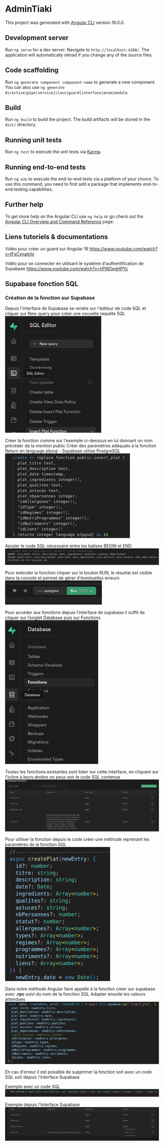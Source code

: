 # AdminTiaki

This project was generated with [Angular CLI](https://github.com/angular/angular-cli) version 16.0.0.

## Development server

Run `ng serve` for a dev server. Navigate to `http://localhost:4200/`. The application will automatically reload if you change any of the source files.

## Code scaffolding

Run `ng generate component component-name` to generate a new component. You can also use `ng generate directive|pipe|service|class|guard|interface|enum|module`.

## Build

Run `ng build` to build the project. The build artifacts will be stored in the `dist/` directory.

## Running unit tests

Run `ng test` to execute the unit tests via [Karma](https://karma-runner.github.io).

## Running end-to-end tests

Run `ng e2e` to execute the end-to-end tests via a platform of your choice. To use this command, you need to first add a package that implements end-to-end testing capabilities.

## Further help

To get more help on the Angular CLI use `ng help` or go check out the [Angular CLI Overview and Command Reference](https://angular.io/cli) page.

## Liens tutoriels & documentations
Vidéo pour créer un guard sur Angular 16
https://www.youtube.com/watch?v=tFsCynatnlo

Vidéo pour se connecter en utilisant le systéme d'authentification de Supabase 
https://www.youtube.com/watch?v=hPI8OegHPYc

## Supabase fonction SQL

### Création de la fonction sur Supabase

Depuis l'interface de Supabase se rendre sur l'éditeur de code SQL et cliquer sur New query pour créer une nouvelle requête SQL
![Éditeur de code SQL sur Supabase](src/assets/images-README/01.png)

Créer la fonction comme sur l'exemple ci-dessous en lui donnant un nom précéder de la mention public
Créer des paramètres adéquats à la fonction
Return en language plpsql - Supabase utilise PostgreSQL
![Exemple de création d'une fonction avec son nom et ces paramètres](src/assets/images-README/02.png)

Ajouter le code SQL nécessaire entre les balises BEGIN et END
![Exemple d'un code SQL qui insére des données sur la table Plats](src/assets/images-README/04.png)

Pour exécuter la fonction cliquer sur le bouton RUN, le résultat est visible dans la console et permet de gérer d'éventuelles erreurs
![Bouton Run sur l'interface Supabase](src/assets/images-README/07.png)

Pour accéder aux fonctions depuis l’interface de supabase il suffit de cliquer sur l’onglet Database puis sur Functions
![Accès aux fonctions sur Supabase](src/assets/images-README/08.png)

Toutes les fonctions existantes sont lister sur cette interface, en cliquant sur l'icône à leurs droites on peux voir le code SQL contenue
![Interface des fonctions sur Supabase](src/assets/images-README/09.png)

Pour utiliser la fonction depuis le code créer une méthode reprenant les paramètres de la fonction SQL
![Création de la méthode dans le code](src/assets/images-README/10.png)

Dans notre méthode Angular faire appelle à la fonction créer sur supabase avec **.rpc** suivi du nom de la fonction SQL
Adapter ensuite les valeurs attendues
![Appelle de la fonction SQL avec .rpc](src/assets/images-README/11.png)

En cas d'erreur il est possible de supprimer la fonction soit avec un code SQL soit depuis l'interface Supabase

Exemple avec un code SQL
![Code SQL pour supprimer une fonction](src/assets/images-README/14.png)

Exemple depuis l'interface Supabase
![Supprimer une fonction depuis l'interface Supabase](src/assets/images-README/DeleteFunction.png)
